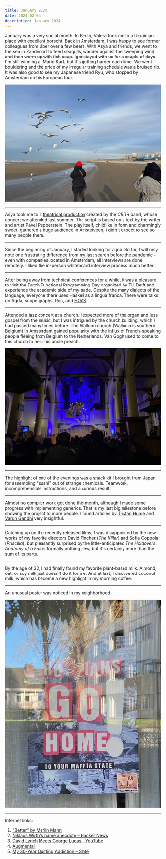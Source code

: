 ```yaml
---
title: January 2024
date: 2024-02-04
description: January 2024
---
```


January was a very social month. In Berlin, Valera took me to a Ukrainian place with excellent borscht. Back in Amsterdam, I was happy to see former colleagues from Uber over a few beers. With Asya and friends, we went to the sea in Zandvoort to feed seagulls, wander against the sweeping wind, and then warm up with fish soup. Igor stayed with us for a couple of days – I'm still winning at Mario Kart, but it's getting harder each time. We went bouldering and the price of my irregular training schedule was a bruised rib. It was also good to see my Japanese friend Ryu, who stopped by Amsterdam on his European tour.

![Zandvoort](./zandvoort.jpg)

---

Asya took me to a [theatrical production](https://zerkalce.show) created by the *СБПЧ* band, whose concert we attended last summer. The script is based on a text by the writer and artist Pavel Pepperstein. The play itself, childlike in form and charmingly sweet, gathered a huge audience in Amstelveen, I didn't expect to see so many people there.

---

Since the beginning of January, I started looking for a job. So far, I will only note one frustrating difference from my last search before the pandemic – even with companies located in Amsterdam, all interviews are done remotely. I liked the in-person whiteboard interview process much better.

---

After being away from technical conferences for a while, it was a pleasure to visit the Dutch Functional Programming Day organized by TU Delft and experience the academic side of my trade. Despite the many dialects of the language, everyone there uses Haskell as a lingua franca. There were talks on Agda, scope graphs, Roc, and [HOAS](https://en.wikipedia.org/wiki/Higher-order_abstract_syntax).

---

Attended a jazz concert at a church. I expected more of the organ and less gospel from the music, but I was intrigued by the church building, which I had passed many times before. The Walloon church (Wallonia is southern Belgium) in Amsterdam gained popularity with the influx of French-speaking people fleeing from Belgium to the Netherlands. Van Gogh used to come to this church to hear his uncle preach.

![Church](./church.jpg)

---

The highlight of one of the evenings was a snack kit I brought from Japan for assembling "sushi" out of strange chemicals. Teamwork, incomprehensible instructions, and a curious result.

---

Almost no compiler work got done this month, although I made some progress with implementing generics. That is my last big milestone before showing the project to more people. I found articles by [Tristan Hume](https://thume.ca/2019/07/14/a-tour-of-metaprogramming-models-for-generics/) and [Varun Gandhi](https://typesanitizer.com/blog/zig-generics.html) very insightful.

---

Catching up on the recently released films, I was disappointed by the new works of my favorite directors David Fincher (*The Killer*) and Sofia Coppola (*Priscilla*), but pleasantly surprised by the little-anticipated *The Holdovers*. *Anatomy of a Fall* is formally nothing new, but it's certainly more than the sum of its parts.

---

By the age of 32, I had finally found my favorite plant-based milk. Almond, oat, or soy milk just doesn't do it for me. And at last, I discovered coconut milk, which has become a new highlight in my morning coffee.

---

An unusual poster was noticed in my neighborhood.

![Ruzzians](./ruzzians.jpg)

---

Internet links:

1. ["Better" by Merlin Mann](https://gist.github.com/merlinmann/7ddddd1ca2e0b157cae9006293c074b2)
2. [Niklaus Wirth's name anecdote – Hacker News](https://news.ycombinator.com/item?id=38858443)
3. [David Lynch Meets George Lucas - YouTube](https://www.youtube.com/watch?v=NtW_cY6Mpsg)
4. [Augmental](https://www.augmental.tech/)
5. [My 30-Year Quitting Addiction – Slate](https://slate.com/human-interest/2024/01/new-years-resolutions-intermittent-fasting-alcohol-caffeine.html)

